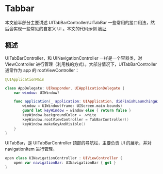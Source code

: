 # Tabbar

本文前半部分主要讲述 UITabBarController/UITabBar 一些常用的接口用法，然后会实现一些常见的自定义 UI 。本文的代码示例 [地址](https://github.com/YodaLuke/awesome-ios/tree/master/Awesome/Awesome/App/Tabbar)

## 概述

UITabBarController，和 UINavigationController 一样是一个容器类，对 ViewController 进行管理（利用栈的方式）。大部分情况下，UITabBarController 通常作为 app 的 rootViewController：



```swift
@UIApplicationMain

class AppDelegate: UIResponder, UIApplicationDelegate {
    var window: UIWindow?

    func application(_ application: UIApplication, didFinishLaunchingWithOptions launchOptions: [UIApplication.LaunchOptionsKey: Any]?) -> Bool {
        window = UIWindow(frame: UIScreen.main.bounds)
        guard let keyWindow = window else { return false }
        keyWindow.backgroundColor = .white
        keyWindow.rootViewController = TabBarController()
        keyWindow.makeKeyAndVisible()
    }
}
```

UITabBar，是 UITabBarController 顶部的导航栏，主要负责 UI 的展示，并对 navigationItem 进行管理。

```swift
open class UINavigationController : UIViewController {
    open var navigationBar: UINavigationBar { get }
}
```
